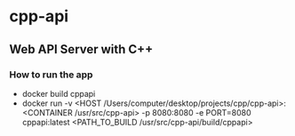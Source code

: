 # cpp-api
## Web API Server with C++

### How to run the app
- docker build cppapi
- docker run -v <HOST /Users/computer/desktop/projects/cpp/cpp-api>:<CONTAINER /usr/src/cpp-api> -p 8080:8080 -e PORT=8080 cppapi:latest <PATH_TO_BUILD /usr/src/cpp-api/build/cppapi>
